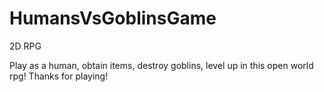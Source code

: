 # HumansVsGoblinsGame
2D RPG

Play as a human, obtain items, destroy goblins, level up in this open world rpg!
Thanks for playing!
